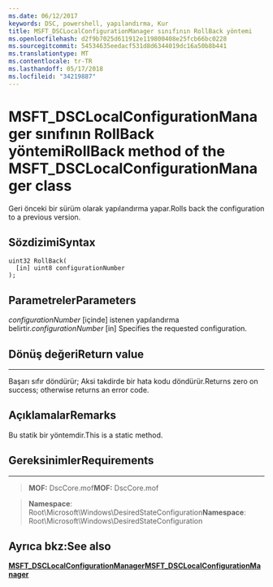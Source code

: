 ```yaml
---
ms.date: 06/12/2017
keywords: DSC, powershell, yapılandırma, Kur
title: MSFT_DSCLocalConfigurationManager sınıfının RollBack yöntemi
ms.openlocfilehash: d2f9b7025d611912e119800408e25fcb66bc0228
ms.sourcegitcommit: 54534635eedacf531d8d6344019dc16a50b8b441
ms.translationtype: MT
ms.contentlocale: tr-TR
ms.lasthandoff: 05/17/2018
ms.locfileid: "34219887"
---
```

# <a name="rollback-method-of-the-msftdsclocalconfigurationmanager-class"></a><span data-ttu-id="41484-103">MSFT_DSCLocalConfigurationManager sınıfının RollBack yöntemi</span><span class="sxs-lookup"><span data-stu-id="41484-103">RollBack method of the MSFT_DSCLocalConfigurationManager class</span></span>

<span data-ttu-id="41484-104">Geri önceki bir sürüm olarak yapılandırma yapar.</span><span class="sxs-lookup"><span data-stu-id="41484-104">Rolls back the configuration to a previous version.</span></span>

<a name="syntax"></a><span data-ttu-id="41484-105">Sözdizimi</span><span class="sxs-lookup"><span data-stu-id="41484-105">Syntax</span></span>
------

```mof
uint32 RollBack(
  [in] uint8 configurationNumber
);
```

<a name="parameters"></a><span data-ttu-id="41484-106">Parametreler</span><span class="sxs-lookup"><span data-stu-id="41484-106">Parameters</span></span>
----------

<span data-ttu-id="41484-107">*configurationNumber* \[içinde\] istenen yapılandırma belirtir.</span><span class="sxs-lookup"><span data-stu-id="41484-107">*configurationNumber* \[in\] Specifies the requested configuration.</span></span>

## <a name="return-value"></a><span data-ttu-id="41484-108">Dönüş değeri</span><span class="sxs-lookup"><span data-stu-id="41484-108">Return value</span></span>
------------

<span data-ttu-id="41484-109">Başarı sıfır döndürür; Aksi takdirde bir hata kodu döndürür.</span><span class="sxs-lookup"><span data-stu-id="41484-109">Returns zero on success; otherwise returns an error code.</span></span>

## <a name="remarks"></a><span data-ttu-id="41484-110">Açıklamalar</span><span class="sxs-lookup"><span data-stu-id="41484-110">Remarks</span></span>

<span data-ttu-id="41484-111">Bu statik bir yöntemdir.</span><span class="sxs-lookup"><span data-stu-id="41484-111">This is a static method.</span></span>

## <a name="requirements"></a><span data-ttu-id="41484-112">Gereksinimler</span><span class="sxs-lookup"><span data-stu-id="41484-112">Requirements</span></span>
------------
><span data-ttu-id="41484-113">**MOF:** DscCore.mof</span><span class="sxs-lookup"><span data-stu-id="41484-113">**MOF:** DscCore.mof</span></span>

><span data-ttu-id="41484-114">**Namespace**: Root\Microsoft\Windows\DesiredStateConfiguration</span><span class="sxs-lookup"><span data-stu-id="41484-114">**Namespace**: Root\Microsoft\Windows\DesiredStateConfiguration</span></span>


## <a name="see-also"></a><span data-ttu-id="41484-115">Ayrıca bkz:</span><span class="sxs-lookup"><span data-stu-id="41484-115">See also</span></span>


[<span data-ttu-id="41484-116">**MSFT_DSCLocalConfigurationManager**</span><span class="sxs-lookup"><span data-stu-id="41484-116">**MSFT_DSCLocalConfigurationManager**</span></span>](msft-dsclocalconfigurationmanager.md)